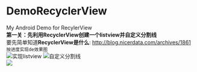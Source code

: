 # DemoRecyclerView
My Android Demo for RecylerView
<br />**第一关：先利用RecyclerView创建一个listview并自定义分割线**
<br />要先简单知道**RecyclerView是什么**:  http://blog.nicerdata.com/archives/1861
<br />`按进度实现de效果图`<br />
![实现listview](http://ww1.sinaimg.cn/mw690/a53846c3gw1et6dgsgecug20a50h9q53.gif) 
![自定义分割线](http://ww1.sinaimg.cn/mw690/a53846c3gw1et9nh8vvicg20a50h977w.gif)
<br />![](http://ww1.sinaimg.cn/mw690/a53846c3gw1etc978elrcg20al0i97u1.gif)
